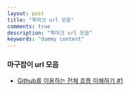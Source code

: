 ```yaml
---
layout: post
title: "북마크 url 모음"
comments: true
description: "북마크 url 모음"
keywords: "dummy content"
---
```


### 마구잡이 url 모음

- [Github를 이용하는 전체 흐름 이해하기 #1](https://blog.outsider.ne.kr/865)
